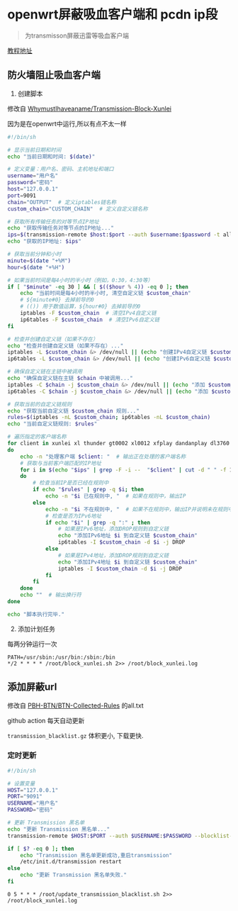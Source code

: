 # openwrt屏蔽吸血客户端和 pcdn ip段

> 为transmisson屏蔽迅雷等吸血客户端

[教程地址](https://github.com/jqtmviyu/BTN-Collected-Rules)


## 防火墙阻止吸血客户端

1. 创建脚本

修改自 [WhymustIhaveaname/Transmission-Block-Xunlei](https://github.com/WhymustIhaveaname/Transmission-Block-Xunlei)

因为是在openwrt中运行,所以有点不太一样

```sh
#!/bin/sh

# 显示当前日期和时间
echo "当前日期和时间: $(date)"

# 定义变量：用户名、密码、主机地址和端口
username="用户名"
password="密码"
host="127.0.0.1"
port=9091
chain="OUTPUT"  # 定义iptables链名称
custom_chain="CUSTOM_CHAIN"  # 定义自定义链名称

# 获取所有传输任务的对等节点IP地址
echo "获取传输任务对等节点的IP地址..."
ips=$(transmission-remote $host:$port --auth $username:$password -t all --info-peers)
echo "获取的IP地址: $ips"

# 获取当前分钟和小时
minute=$(date "+%M")
hour=$(date "+%H")

# 如果当前时间是每4小时的半小时（例如，0:30，4:30等）
if [ "$minute" -eq 30 ] && [ $(($hour % 4)) -eq 0 ]; then
    echo "当前时间是每4小时的半小时, 清空自定义链 $custom_chain"
    # ${minute#0} 去掉前导的0
    # (()) 用于数值运算，${hour#0} 去掉前导的0
    iptables -F $custom_chain  # 清空IPv4自定义链
    ip6tables -F $custom_chain  # 清空IPv6自定义链
fi

# 检查并创建自定义链（如果不存在）
echo "检查并创建自定义链（如果不存在）..."
iptables -L $custom_chain &> /dev/null || (echo "创建IPv4自定义链 $custom_chain"; iptables -N $custom_chain)
ip6tables -L $custom_chain &> /dev/null || (echo "创建IPv6自定义链 $custom_chain"; ip6tables -N $custom_chain)

# 确保自定义链在主链中被调用
echo "确保自定义链在主链 $chain 中被调用..."
iptables -C $chain -j $custom_chain &> /dev/null || (echo "添加 $custom_chain 到 $chain"; iptables -A $chain -j $custom_chain)
ip6tables -C $chain -j $custom_chain &> /dev/null || (echo "添加 $custom_chain 到 $chain"; ip6tables -A $chain -j $custom_chain)

# 获取当前的自定义链规则
echo "获取当前自定义链 $custom_chain 规则..."
rules=$(iptables -nL $custom_chain; ip6tables -nL $custom_chain)
echo "当前自定义链规则: $rules"

# 遍历指定的客户端名称
for client in xunlei xl thunder gt0002 xl0012 xfplay dandanplay dl3760 qq hp dt xm go taibei sp StellarPlayer flashget torrentstorm github ljyun cacao "-tt" "qbittorrent/3.3.15"
do
    echo -n "处理客户端 $client: "  # 输出正在处理的客户端名称
    # 获取与当前客户端匹配的IP地址
    for i in $(echo "$ips" | grep -F -i --  "$client" | cut -d " " -f 1)
    do
        # 检查当前IP是否已经在规则中
        if echo "$rules" | grep -q $i; then
            echo -n "$i 已在规则中, "  # 如果在规则中，输出IP
        else
            echo -n "$i 不在规则中, "  # 如果不在规则中，输出IP并说明未在规则中
            # 检查是否为IPv6地址
            if echo "$i" | grep -q ":" ; then
                # 如果是IPv6地址，添加DROP规则到自定义链
                echo "添加IPv6地址 $i 到自定义链 $custom_chain"
                ip6tables -I $custom_chain -d $i -j DROP
            else
                # 如果是IPv4地址，添加DROP规则到自定义链
                echo "添加IPv4地址 $i 到自定义链 $custom_chain"
                iptables -I $custom_chain -d $i -j DROP
            fi
        fi
    done
    echo ""  # 输出换行符
done

echo "脚本执行完毕."
```

2. 添加计划任务

每两分钟运行一次

```crontab
PATH=/usr/sbin:/usr/bin:/sbin:/bin
*/2 * * * * /root/block_xunlei.sh 2>> /root/block_xunlei.log
```

## 添加屏蔽url

修改自 [PBH-BTN/BTN-Collected-Rules](https://github.com/PBH-BTN/BTN-Collected-Rules) 的all.txt

github action 每天自动更新

`transmission_blacklist.gz` 体积更小, 下载更快.

### 定时更新

```sh
#!/bin/sh

# 设置变量
HOST="127.0.0.1"
PORT="9091"
USERNAME="用户名"
PASSWORD="密码"

# 更新 Transmission 黑名单
echo "更新 Transmission 黑名单..."
transmission-remote $HOST:$PORT --auth $USERNAME:$PASSWORD --blocklist-update

if [ $? -eq 0 ]; then
    echo "Transmission 黑名单更新成功,重启transmission"
    /etc/init.d/transmission restart
else
    echo "更新 Transmission 黑名单失败."
fi
```

```crontab
0 5 * * * /root/update_transmission_blacklist.sh 2>> /root/block_xunlei.log
```